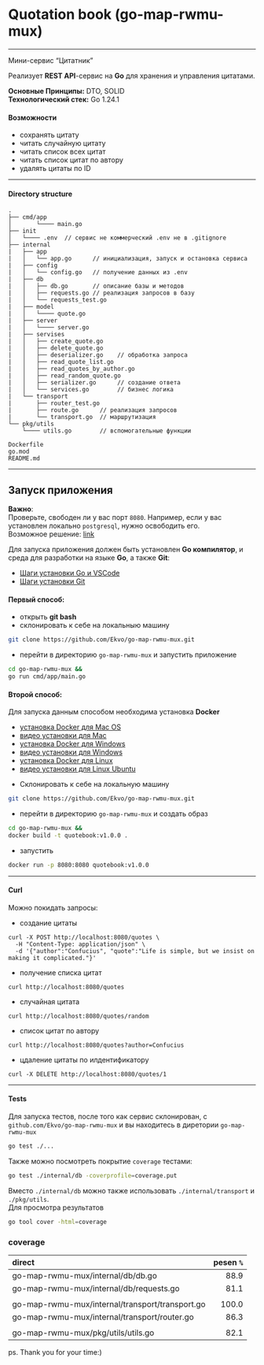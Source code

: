 # Quotation book (go-map-rwmu-mux)

---
Мини-сервис “Цитатник”  

Реализует **REST API**-сервис на **Go** для хранения и управления цитатами.

**Основные Принципы:** DTO, SOLID  
**Технологический стек:** Go 1.24.1  

#### Возможности
* сохранять цитату
* читать случайную цитату
* читать список всех цитат
* читать список цитат по автору
* удалять цитаты по ID
___

#### Directory structure
```
.
├── cmd/app
│       └──── main.go
├── init
│   └──── .env  // сервис не коммерческий .env не в .gitignore
├── internal
|   ├── app 
|   │   └── app.go      // инициализация, запуск и остановка сервиса
|   ├── config 
|   │   └── config.go   // получение данных из .env
|   ├── db 
|   │   ├── db.go       // описание базы и методов 
|   │   ├── requests.go // реализация запросов в базу      
|   │   └── requests_test.go 
|   ├── model 
|   │   └──── quote.go     
|   ├── server  
|   │   └──── server.go   
|   ├── servises
|   │   ├── create_quote.go      
|   │   ├── delete_quote.go             
|   │   ├── deserializer.go    // обработка запроса      
|   │   ├── read_quote_list.go
|   │   ├── read_quotes_by_author.go     
|   │   ├── read_random_quote.go
|   │   ├── serializer.go      // создание ответа
|   │   └── services.go        // бизнес логика     
|   └── transport   
|       ├── router_test.go     
|       ├── route.go      // реализация запросов
|       └── transport.go  // маршрутизация 
└── pkg/utils
    └──── utils.go        // вспомогательные функции

Dockerfile
go.mod
README.md
```
---

## Запуск приложения
**Важно**:  
Проверьте, свободен ли у вас порт `8080`. Например, если у вас установлен локально `postgresql`, нужно освободить его.  
Возможное решение: [link](https://stackoverflow.com/questions/47026506/edb-postgres-server-from-local-host-apache-server-is-up-and-running-the-default "https://stackoverflow.com/questions/47026506/edb-postgres-server-from-local-host-apache-server-is-up-and-running-the-default") 

Для запуска приложения должен быть установлен **Go компилятор**, и среда для разработки на языке **Go**, а также **Git**:

* [Шаги установки Go и VSCode](https://learn.microsoft.com/ru-ru/azure/developer/go/configure-visual-studio-code "https://learn.microsoft.com/ru-ru/azure/developer/go/configure-visual-studio-code")
* [Шаги установки Git](https://git-scm.com/book/ru/v2/%D0%92%D0%B2%D0%B5%D0%B4%D0%B5%D0%BD%D0%B8%D0%B5-%D0%A3%D1%81%D1%82%D0%B0%D0%BD%D0%BE%D0%B2%D0%BA%D0%B0-Git "https://git-scm.com/book/ru/v2/%D0%92%D0%B2%D0%B5%D0%B4%D0%B5%D0%BD%D0%B8%D0%B5-%D0%A3%D1%81%D1%82%D0%B0%D0%BD%D0%BE%D0%B2%D0%BA%D0%B0-Git") 

#### Первый способ:
- открыть **git bash**
- склонировать к себе на локальныю машину 
```bash
git clone https://github.com/Ekvo/go-map-rwmu-mux.git
```
- перейти в директорию `go-map-rwmu-mux` и запустить приложение
```bash
cd go-map-rwmu-mux && 
go run cmd/app/main.go
```

#### Второй способ:
Для запуска данным способом необходима установка **Docker**

* [установка Docker для Mac OS](https://docs.docker.com/desktop/setup/install/mac-install/ "https://docs.docker.com/desktop/setup/install/mac-install/") 
* [видео установки для Mac](https://www.youtube.com/watch?v=S2kvJw58504 "https://www.youtube.com/watch?v=S2kvJw58504")
* [установка Docker для Windows](https://docs.docker.com/desktop/setup/install/windows-install/ "https://docs.docker.com/desktop/setup/install/windows-install/")
* [видео установки для Windows](https://www.youtube.com/watch?v=xQDh6dJWTf8 "https://www.youtube.com/watch?v=xQDh6dJWTf8")
* [установка Docker для Linux](https://docs.docker.com/desktop/setup/install/linux/ "https://docs.docker.com/desktop/setup/install/linux/")
* [видео установки для Linux Ubuntu](https://www.youtube.com/watch?v=ozEXL4JnedE "https://www.youtube.com/watch?v=ozEXL4JnedE")

- Склонировать к себе на локальную машину
```bash
git clone https://github.com/Ekvo/go-map-rwmu-mux.git
```
- перейти в директорию `go-map-rwmu-mux` и создать образ
```bash
cd go-map-rwmu-mux &&
docker build -t quotebook:v1.0.0 .
```
- запустить 
```bash
docker run -p 8080:8080 quotebook:v1.0.0
```
----

#### Curl
Можно покидать запросы:

* создание цитаты
```http request
curl -X POST http://localhost:8080/quotes \
  -H "Content-Type: application/json" \
  -d '{"author":"Confucius", "quote":"Life is simple, but we insist on making it complicated."}'
```
* получение списка цитат
```http request
curl http://localhost:8080/quotes 
```
* случайная цитата
```http request
curl http://localhost:8080/quotes/random
```
* список цитат по автору
```http request
curl http://localhost:8080/quotes?author=Confucius
```
* цдаление цитаты по илдентификатору
```http request
curl -X DELETE http://localhost:8080/quotes/1
```
---

#### Tests
Для запуска тестов, после того как сервис склонирован, с `github.com/Ekvo/go-map-rwmu-mux` и вы находитесь в диретории `go-map-rwmu-mux` 
```bash
go test ./...
```

Также можно посмотреть покрытие `coverage` тестами:
```bash
go test ./internal/db -coverprofile=coverage.put
```
Вместо `./internal/db` можно также использовать `./internal/transport` и `./pkg/utils`.  
Для просмотра результатов
```bash
go tool cover -html=coverage
```
### coverage
| direct                                          | pesen `%` |
|:------------------------------------------------|----------:|
| go-map-rwmu-mux/internal/db/db.go               |      88.9 |
| go-map-rwmu-mux/internal/db/requests.go         |      81.1 |
|                                                 |           |
| go-map-rwmu-mux/internal/transport/transport.go |     100.0 |
| go-map-rwmu-mux/internal/transport/router.go    |      86.3 |
|                                                 |           |
| go-map-rwmu-mux/pkg/utils/utils.go              |      82.1 |


ps. Thank you for your time:)